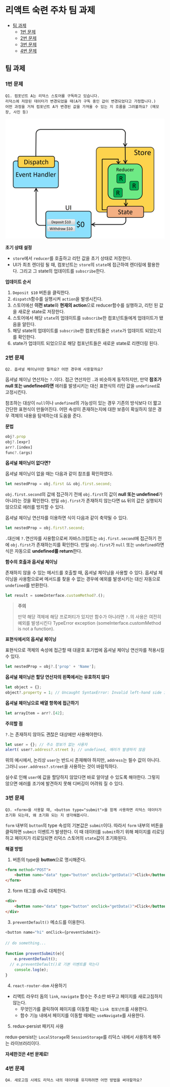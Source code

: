 # 리액트 숙련 주차 팀 과제

- [팀 과제](#팀-과제)
	- [1번 문제](#1번-문제)
	- [2번 문제](#2번-문제)
	- [3번 문제](#3번-문제)
	- [4번 문제](#4번-문제)
					
## 팀 과제

### 1번 문제

```
Q1. 컴포넌트 A는 리덕스 스토어를 구독하고 있습니다.
리덕스에 저장된 데이터가 변경되었을 때(A가 구독 중인 값이 변경되었다고 가정합니다.)
어떤 과정을 거쳐 컴포넌트 A가 변경된 값을 가져올 수 있는 지 흐름을 그려볼까요? (메모장, 사진 등)
```

![01](./2022_12_06_img/01.gif)

<b>초기 상태 설정</b>

- `store`에서 `reducer`를 호출하고 리턴 값을 초기 상태로 저장한다.
- UI가 최초 렌더링 될 때, 컴포넌트는 `store`의 `state`에 접근하여 렌더링에 활용한다. 그리고 그 state의 업데이트를 `subscribe`한다.

<b>업데이트 순서</b>

1. `Deposit $10` 버튼을 클릭한다.
2. `dispatch`함수를 실행시켜 `action`을 발생시킨다.
3. 스토어에선 <b>이전 state</b>와 <b>현재의 action</b>으로 reducer함수를 실행하고, 리턴 된 값을 새로운 state로 저장한다.
4. 스토어에서 해당 `state`의 업데이트를 `subscribe`한 컴포넌트들에게 업데이트가 됐음을 알린다.
5. 해당 state의 업데이트를 `subscribe`한 컴포넌트들은 `state`가 업데이트 되었는지를 확인한다.
6. state가 업데이트 되었으므로 해당 컴포넌트들은 새로운 state로 리렌더링 된다.

### 2번 문제

```
Q2. 옵셔널 체이닝이란 뭘까요? 어떤 경우에 사용할까요?
```

옵셔널 체이닝 연산자는 `?.`이다. 접근 연산자인 `.`과 비슷하게 동작하지만, 만약 <b>참조가 null 또는 undefined라면</b> 에러를 발생시키는 대신 표현식의 리턴 값을 `undefined`로 고정시킨다.

참조하는 대상이 `null`이나 `undefined`의 가능성이 있는 경우 기존의 방식보다 더 짧고 간단한 표현식이 만들어진다. 어떤 속성이 존재하는지에 대한 보증이 확실하지 않은 경우 객체의 내용을 탐색하는데 도움을 준다.

<b>문법</b>

```javascript
obj?.prop
obj?.[expr]
arr?.[index]
func?.(args)
```

<b>옵셔널 체이닝이 없다면?</b>

옵셔널 체이닝이 없을 때는 다음과 같이 참조를 확인하였다.

```javascript
let nestedProp = obj.first && obj.first.second;
```

`obj.first.second`의 값에 접근하기 전에 `obj.first`의 값이 <b>null 또는 undefined</b>가 아니라는 것을 확인한다. 만일 `obj.first`가 존재하지 않는다면 `&&` 뒤의 값은 실행되지 않으므로 에러를 방지할 수 있다.

옵셔널 체이닝 연산자를 이용하면 식이 다음과 같이 축약될 수 있다.

```javascript
let nestedProp = obj.first?.second;
```

`.`대신에 `?.`연산자를 사용함으로써 자바스크립트는 `obj.first.second`에 접근하기 전에 `obj.first`가 존재하는지를 확인한다. 만일 `obj.first`가 `null` 또는 `undefined`라면 식은 자동으로 <b>undefined를 return</b>한다.

<b>함수의 호출과 옵셔널 체이닝</b>

존재하지 않을 수 있는 메서드를 호출할 때, 옵셔널 체이닝을 사용할 수 있다. 옵셔널 체이닝을 사용함으로써 메서드를 찾을 수 없는 경우에 예외를 발생시키는 대신 자동으로 `undefined`를 반환한다.

```javascript
let result = someInterface.customMethod?.();
```

> <strong>주의</strong>
>
> 만약 해당 객체에 해당 프로퍼티가 있지만 함수가 아니라면 `?.`의 사용은 여전히 예외를 발생시킨다
> TypeError exception (someInterface.customMethod is not a function).

<b>표현식에서의 옵셔널 체이닝</b>

표현식으로 객체의 속성에 접근할 때 대괄호 표기법에 옵셔널 체이닝 연산자를 적용시킬 수 있다.

```javascript
let nestedProp = obj?.['prop' + 'Name'];
```

<b>옵셔널 체이닝은 할당 연산자의 왼쪽에서는 유효하지 않다</b>

```javascript
let object = {};
object?.property = 1; // Uncaught SyntaxError: Invalid left-hand side in assignment
```

<b>옵셔널 체이닝으로 배열 항목에 접근하기</b>

```javascript
let arrayItem = arr?.[42];
```

<b>주의할 점</b>

`?.`는 존재하지 않아도 괜찮은 대상에만 사용해야한다.

```javascript
let user = {}; // 주소 정보가 없는 사용자
alert( user?.address?.street ); // undefined, 에러가 발생하지 않음
```

위의 예시에서, 논리상 `user`는 반드시 존재해야 하지만, `address`는 필수 값이 아니다. 그러니 `user.address?.street`을 사용하는 것이 바람직하다.

실수로 인해 `user`에 값을 할당하지 않았다면 바로 알아낼 수 있도록 해야한다. 그렇지 않으면 에러를 조기에 발견하지 못해 디버깅이 어려워 질 수 있다.

### 3번 문제

```
Q3. <form>을 사용할 때, <button type="submit">을 함께 사용하면 리덕스 데이터가 초기화 되는데, 왜 초기화 되는 지 생각해봅시다.
```

`form` 내부의 `button`의 type 속성의 기본값은 `submit`이다. 따라서 `form` 내부의 버튼을 클릭하면 `submit` 이벤트가 발생한다. 이 때 데이터를 `submit`하기 위해 페이지를 리로딩하고 페이지가 리로딩되면 리덕스 스토어의 `state`값이 초기화된다.

<b>해결 방법</b>

1. 버튼의 type을 <b>button</b>으로 명시해준다.

```HTML
<form method="POST">
    <button name="data" type="button" onclick="getData()">Click</button>
</form>
```

2. form 태그를 div로 대체한다.

```HTML
<div>
    <button name="data" type="button" onclick="getData()">Click</button>
</div>
```

3. `preventDefault()` 메소드를 이용한다.

```javascript
<button name="hi" onClick={preventSubmit}>

// do something...

function preventSubmit(e){
    e.preventDefault();
  // e.preventDefault()로 기본 이벤트를 막는다
    console.log(e);
}
```

4. `react-router-dom` 사용하기

- 리액트 라우터 돔의 `link`, `navigate` 함수는 주소만 바꾸고 페이지를 새로고침하지 않는다.
	- 무엇인가를 클릭하여 페이지를 이동할 때는 `Link 컴포넌트`를 사용한다.
	- 함수 기능 내에서 페이지를 이동할 때에는 `useNavigate`를 사용한다.
	
5. redux-persist 패키지 사용

redux-persist는 `LocalStorage`와 `SessionStorage`를 리덕스 내에서 사용하게 해주는 라이브러리이다.

<b>자세한것은 4번 문제로!</b>

### 4번 문제

```
Q4. 새로고침 시에도 리덕스 내의 데이터를 유지하려면 어떤 방법을 써야할까요?
```
